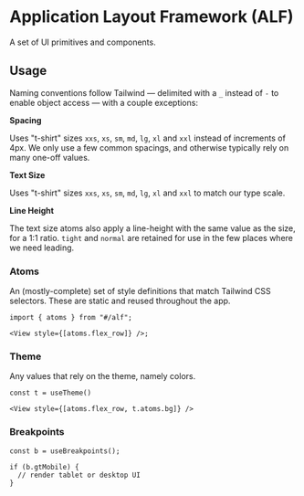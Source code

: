 # Application Layout Framework (ALF)

A set of UI primitives and components.

## Usage

Naming conventions follow Tailwind — delimited with a `_` instead of `-` to
enable object access — with a couple exceptions:

**Spacing**

Uses "t-shirt" sizes `xxs`, `xs`, `sm`, `md`, `lg`, `xl` and `xxl` instead of
increments of 4px. We only use a few common spacings, and otherwise typically
rely on many one-off values.

**Text Size**

Uses "t-shirt" sizes `xxs`, `xs`, `sm`, `md`, `lg`, `xl` and `xxl` to match our
type scale.

**Line Height**

The text size atoms also apply a line-height with the same value as the size,
for a 1:1 ratio. `tight` and `normal` are retained for use in the few places
where we need leading.

### Atoms

An (mostly-complete) set of style definitions that match Tailwind CSS selectors.
These are static and reused throughout the app.

```tsx
import { atoms } from "#/alf";

<View style={[atoms.flex_row]} />;
```

### Theme

Any values that rely on the theme, namely colors.

```tsx
const t = useTheme()

<View style={[atoms.flex_row, t.atoms.bg]} />
```

### Breakpoints

```tsx
const b = useBreakpoints();

if (b.gtMobile) {
  // render tablet or desktop UI
}
```
